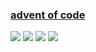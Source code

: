 ### [advent of code](https://adventofcode.com/)
![](https://img.shields.io/badge/day%20📅-13-blue)
![](https://img.shields.io/badge/stars%20⭐-20-yellow)
![](https://img.shields.io/badge/days%20completed-10-red)
![](https://github.com/KeeeN/KeeeN/actions/workflows/update_AOC_badges.yml/badge.svg)
